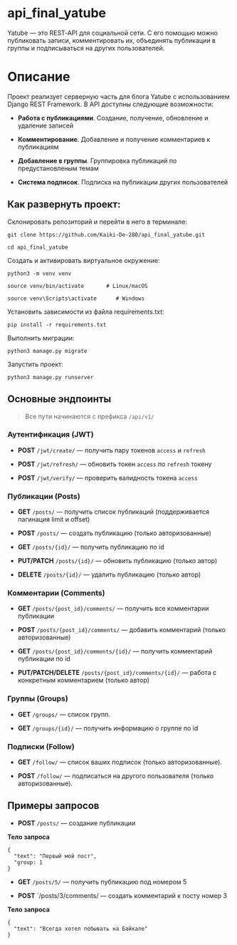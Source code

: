 # api_final_yatube

Yatube — это REST‑API для социальной сети. С его помощью можно публиковать записи, комментировать их, объединять публикации в группы и подписываться на других пользователей.

# Описание

Проект реализует серверную часть для блога Yatube с использованием Django REST Framework. В API доступны следующие возможности:

* **Работа с публикациями**. Создание, получение, обновление и удаление записей

* **Комментирование**. Добавление и получение комментариев к публикациям

* **Добавление в группы**. Группировка публикаций по предустановленым темам

* **Система подписок**. Подписка на публикации других пользователей

## Как развернуть проект:

Склонировать репозиторий и перейти в него в терминале:

```
git clone https://github.com/Kaiki-De-280/api_final_yatube.git
```

```
cd api_final_yatube
```

Создать и активировать виртуальное окружение:

```
python3 -m venv venv
```

```
source venv/bin/activate       # Linux/macOS
```

```
source venv\Scripts\activate      # Windows
```

Установить зависимости из файла requirements.txt:

```
pip install -r requirements.txt
```

Выполнить миграции:

```
python3 manage.py migrate
```

Запустить проект:
```
python3 manage.py runserver
```

## Основные эндпоинты

>Все пути начинаются с префикса `/api/v1/`

### Аутентификация (JWT)

* **POST** `/jwt/create/` — получить пару токенов `access` и `refresh`

* **POST** `/jwt/refresh/` — обновить токен `access` по `refresh` токену

* **POST** `/jwt/verify/` — проверить валидность токена `access`

### Публикации (Posts)

* **GET** `/posts/` — получить список публикаций (поддерживается пагинация limit и offset)

* **POST** `/posts/` — создать публикацию (только авторизованные)

* **GET** `/posts/{id}/` — получить публикацию по id

* **PUT/PATCH** `/posts/{id}/` — обновить публикацию (только автор)

* **DELETE** `/posts/{id}/` — удалить публикацию (только автор)

### Комментарии (Comments)

* **GET** `/posts/{post_id}/comments/` — получить все комментарии публикации

* **POST** `/posts/{post_id}/comments/` — добавить комментарий (только авторизованные)

* **GET** `/posts/{post_id}/comments/{id}/` — получить комментарий публикации по id

* **PUT/PATCH/DELETE** `/posts/{post_id}/comments/{id}/` — работа с конкретным комментарием (только автор)

### Группы (Groups)

* **GET** `/groups/` — список групп.

* **GET** `/groups/{id}/` — получить информацию о группе по id

### Подписки (Follow)

* **GET** `/follow/` — список ваших подписок (только авторизованные).

* **POST** `/follow/` — подписаться на другого пользователя (только авторизованные).

## Примеры запросов

* **POST** `/posts/` — создание публикации

**Тело запроса**
```
{
  "text": "Первый мой пост",
  "group: 1
}
```

* **GET** `/posts/5/` — получить публикацию под номером 5

* **POST** `/posts/3/comments/ — создать комментарий к посту номер 3

**Тело запроса**
```
{
  "text": "Всегда хотел побывать на Байкале"
}
```
